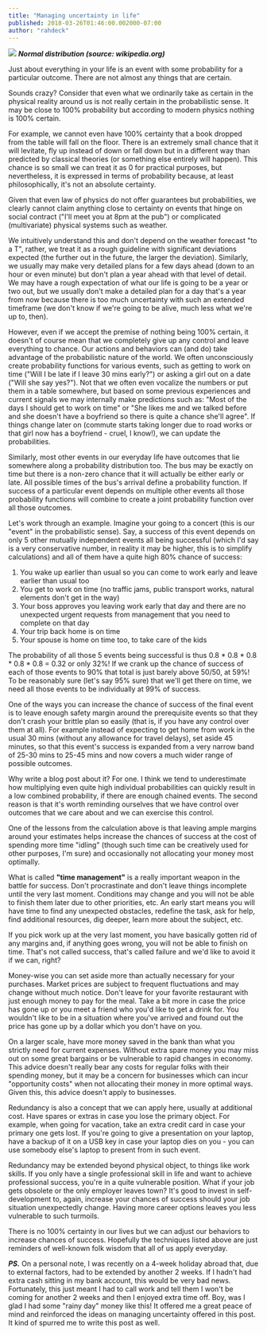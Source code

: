 ```yaml
---
title: "Managing uncertainty in life"
published: 2018-03-26T01:46:00.002000-07:00
author: "rahdeck"
---
```

[![](/images/thumbnails/2018-03-26-managing-uncertainty-in-life-Standard_deviation_diagram.png)](/images/2018-03-26-managing-uncertainty-in-life-Standard_deviation_diagram.png)
***Normal distribution (source: wikipedia.org)***

Just about everything in your life is an event with some probability for a particular outcome. There are not almost any things that are certain.

Sounds crazy? Consider that even what we ordinarily take as certain in the physical reality around us is not really certain in the probabilistic sense. It may be close to 100% probability but according to modern physics nothing is 100% certain.

For example, we cannot even have 100% certainty that a book dropped from the table will fall on the floor. There is an extremely small chance that it will levitate, fly up instead of down or fall down but in a different way than predicted by classical theories (or something else entirely will happen). This chance is so small we can treat it as 0 for practical purposes, but nevertheless, it is expressed in terms of probability because, at least philosophically, it's not an absolute certainty.

Given that even law of physics do not offer guarantees but probabilities, we clearly cannot claim anything close to certainty on events that hinge on social contract ("I'll meet you at 8pm at the pub") or complicated (multivariate) physical systems such as weather.

We intuitively understand this and don't depend on the weather forecast "to a T", rather, we treat it as a rough guideline with significant deviations expected (the further out in the future, the larger the deviation). Similarly, we usually may make very detailed plans for a few days ahead (down to an hour or even minute) but don't plan a year ahead with that level of detail. We may have a rough expectation of what our life is going to be a year or two out, but we usually don't make a detailed plan for a day that's a year from now because there is too much uncertainty with such an extended timeframe (we don't know if we're going to be alive, much less what we're up to, then).  

However, even if we accept the premise of nothing being 100% certain, it doesn't of course mean that we completely give up any control and leave everything to chance. Our actions and behaviors can (and do) take advantage of the probabilistic nature of the world. We often unconsciously create probability functions for various events, such as getting to work on time ("Will I be late if I leave 30 mins early?") or asking a girl out on a date ("Will she say yes?"). Not that we often even vocalize the numbers or put them in a table somewhere, but based on some previous experiences and current signals we may internally make predictions such as: "Most of the days I should get to work on time" or "She likes me and we talked before and she doesn't have a boyfriend so there is quite a chance she'll agree". If things change later on (commute starts taking longer due to road works or that girl now has a boyfriend - cruel, I know!), we can update the probabilities.  

Similarly, most other events in our everyday life have outcomes that lie somewhere along a probability distribution too. The bus may be exactly on time but there is a non-zero chance that it will actually be either early or late. All possible times of the bus's arrival define a probability function. If success of a particular event depends on multiple other events all those probability functions will combine to create a joint probability function over all those outcomes.

Let's work through an example. Imagine your going to a concert (this is our "event" in the probabilistic sense). Say, a success of this event depends on only 5 other mutually independent events all being successful (which I'd say is a very conservative number, in reality it may be higher, this is to simplify calculations) and all of them have a quite high 80% chance of success:  

1. You wake up earlier than usual so you can come to work early and leave earlier than usual too
1. You get to work on time (no traffic jams, public transport works, natural elements don't get in the way)
1. Your boss approves you leaving work early that day and there are no unexpected urgent requests from management that you need to complete on that day
1. Your trip back home is on time
1. Your spouse is home on time too, to take care of the kids

The probability of all those 5 events being successful is thus 0.8 \* 0.8 \* 0.8 \* 0.8 \* 0.8 = 0.32 or only 32%! If we crank up the chance of success of each of those events to 90% that total is just barely above 50/50, at 59%! To be reasonably sure (let's say 95% sure) that we'll get there on time, we need all those events to be individually at 99% of success.

One of the ways you can increase the chance of success of the final event is to leave enough safety margin around the prerequisite events so that they don't crash your brittle plan so easily (that is, if you have any control over them at all). For example instead of expecting to get home from work in the usual 30 mins (without any allowance for travel delays), set aside 45 minutes, so that this event's success is expanded from a very narrow band of 25-30 mins to 25-45 mins and now covers a much wider range of possible outcomes.  
  
Why write a blog post about it? For one. I think we tend to underestimate how multiplying even quite high individual probabilities can quickly result in a low combined probability, if there are enough chained events. The second reason is that it's worth reminding ourselves that we have control over outcomes that we care about and we can exercise this control.  
  
One of the lessons from the calculation above is that leaving ample margins around your estimates helps increase the chances of success at the cost of spending more time "idling" (though such time can be creatively used for other purposes, I'm sure) and occasionally not allocating your money most optimally.  
  
What is called **"time management"** is a really important weapon in the battle for success. Don't procrastinate and don't leave things incomplete until the very last moment. Conditions may change and you will not be able to finish them later due to other priorities, etc. An early start means you will have time to find any unexpected obstacles, redefine the task, ask for help, find additional resources, dig deeper, learn more about the subject, etc.

If you pick work up at the very last moment, you have basically gotten rid of any margins and, if anything goes wrong, you will not be able to finish on time. That's not called success, that's called failure and we'd like to avoid it if we can, right?  
  
Money-wise you can set aside more than actually necessary for your purchases. Market prices are subject to frequent fluctuations and may change without much notice. Don't leave for your favorite restaurant with just enough money to pay for the meal. Take a bit more in case the price has gone up or you meet a friend who you'd like to get a drink for. You wouldn't like to be in a situation where you've arrived and found out the price has gone up by a dollar which you don't have on you.  
  
On a larger scale, have more money saved in the bank than what you strictly need for current expenses. Without extra spare money you may miss out on some great bargains or be vulnerable to rapid changes in economy. This advice doesn't really bear any costs for regular folks with their spending money, but it may be a concern for businesses which can incur "opportunity costs" when not allocating their money in more optimal ways. Given this, this advice doesn't apply to businesses.

Redundancy is also a concept that we can apply here, usually at additional cost. Have spares or extras in case you lose the primary object. For example, when going for vacation, take an extra credit card in case your primary one gets lost. If you're going to give a presentation on your laptop, have a backup of it on a USB key in case your laptop dies on you - you can use somebody else's laptop to present from in such event.  
  
Redundancy may be extended beyond physical object, to things like work skills. If you only have a single professional skill in life and want to achieve professional success, you're in a quite vulnerable position. What if your job gets obsolete or the only employer leaves town? It's good to invest in self-development to, again, increase your chances of success should your job situation unexpectedly change. Having more career options leaves you less vulnerable to such turmoils.

There is no 100% certainty in our lives but we can adjust our behaviors to increase chances of success. Hopefully the techniques listed above are just reminders of well-known folk wisdom that all of us apply everyday.   

***PS.*** On a personal note, I was recently on a 4-week holiday abroad that, due to external factors, had to be extended by another 2 weeks. If I hadn't had extra cash sitting in my bank account, this would be very bad news. Fortunately, this just meant I had to call work and tell them I won't be coming for another 2 weeks and then I enjoyed extra time off. Boy, was I glad I had some "rainy day" money like this! It offered me a great peace of mind and reinforced the ideas on managing uncertainty offered in this post. It kind of spurred me to write this post as well. 
